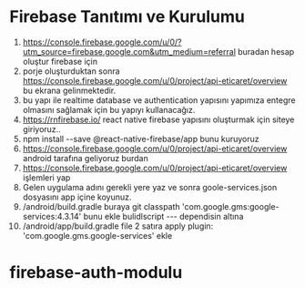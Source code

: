 # Firebase Tanıtımı ve Kurulumu
1. https://console.firebase.google.com/u/0/?utm_source=firebase.google.com&utm_medium=referral buradan hesap oluştur firebase için 
2. porje oluşturduktan sonra https://console.firebase.google.com/u/0/project/api-eticaret/overview bu ekrana gelinmektedir.
3. bu yapı ile realtime database ve authentication yapısını yapımıza entegre olmasını sağlamak için bu yapıyı kullanacağız.
4. https://rnfirebase.io/ react native firebase yapısını oluşturmak için siteye giriyoruz..
5. npm install --save @react-native-firebase/app  bunu kuruyoruz
6. https://console.firebase.google.com/u/0/project/api-eticaret/overview android tarafına geliyoruz burdan 
7. https://console.firebase.google.com/u/0/project/api-eticaret/overview işlemleri yap 
8. Gelen uygulama adını gerekli yere yaz ve sonra goole-services.json dosyasını app içine koyunuz.
9. /android/build.gradle buraya git classpath 'com.google.gms:google-services:4.3.14' bunu ekle bulidlscript --- dependisin altına
10. /android/app/build.gradle file 2 satıra apply plugin: 'com.google.gms.google-services' ekle


# firebase-auth-modulu

